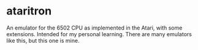 # ataritron
An emulator for the 6502 CPU as implemented in the Atari, with some extensions. Intended for my personal learning. There are many emulators like this, but this one is mine.
